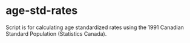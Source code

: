 # age-std-rates
Script is for calculating age standardized rates using the 1991 Canadian Standard Population (Statistics Canada).
